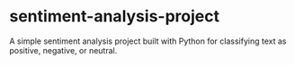# sentiment-analysis-project
A simple sentiment analysis project built with Python for classifying text as positive, negative, or neutral.
